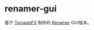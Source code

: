# renamer-gui
基于 [TornadoFX](https://github.com/edvin/tornadofx) 制作的 [Renamer](https://github.com/hikari-dev/renamer) GUI版本。